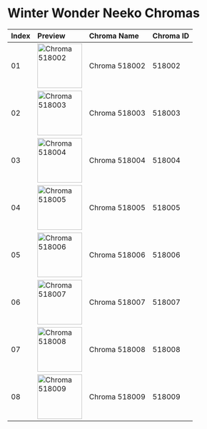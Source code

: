 # Winter Wonder Neeko Chromas

| Index | Preview | Chroma Name | Chroma ID |
|:---|:---|:---|:---|
| 01 | <img src='https://raw.communitydragon.org/latest/plugins/rcp-be-lol-game-data/global/default/v1/champion-chroma-images/518/518002.png' alt='Chroma 518002' width='100'> | Chroma 518002 | 518002 |
| 02 | <img src='https://raw.communitydragon.org/latest/plugins/rcp-be-lol-game-data/global/default/v1/champion-chroma-images/518/518003.png' alt='Chroma 518003' width='100'> | Chroma 518003 | 518003 |
| 03 | <img src='https://raw.communitydragon.org/latest/plugins/rcp-be-lol-game-data/global/default/v1/champion-chroma-images/518/518004.png' alt='Chroma 518004' width='100'> | Chroma 518004 | 518004 |
| 04 | <img src='https://raw.communitydragon.org/latest/plugins/rcp-be-lol-game-data/global/default/v1/champion-chroma-images/518/518005.png' alt='Chroma 518005' width='100'> | Chroma 518005 | 518005 |
| 05 | <img src='https://raw.communitydragon.org/latest/plugins/rcp-be-lol-game-data/global/default/v1/champion-chroma-images/518/518006.png' alt='Chroma 518006' width='100'> | Chroma 518006 | 518006 |
| 06 | <img src='https://raw.communitydragon.org/latest/plugins/rcp-be-lol-game-data/global/default/v1/champion-chroma-images/518/518007.png' alt='Chroma 518007' width='100'> | Chroma 518007 | 518007 |
| 07 | <img src='https://raw.communitydragon.org/latest/plugins/rcp-be-lol-game-data/global/default/v1/champion-chroma-images/518/518008.png' alt='Chroma 518008' width='100'> | Chroma 518008 | 518008 |
| 08 | <img src='https://raw.communitydragon.org/latest/plugins/rcp-be-lol-game-data/global/default/v1/champion-chroma-images/518/518009.png' alt='Chroma 518009' width='100'> | Chroma 518009 | 518009 |
